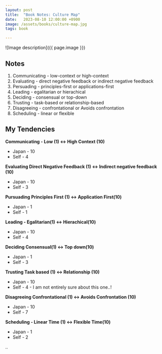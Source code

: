 ```yaml
---
layout: post
title:  "Book Notes: Culture Map"
date:   2023-08-10 12:00:00 +0900
image: /assets/books/culture-map.jpg
tags: book

---
```


![Image description]({{ page.image }})

## Notes

1. Communicating - low-context or high-context
2. Evaluating - direct negative feedback or indirect negative feedback
3. Persuading - principles-first or applications-first
4. Leading - egalitarian or hierachical
5. Deciding - consensual or top-down
6. Trusting - task-based or relationship-based
7. Disagreeing - confrontational or Avoids confrontation
8. Scheduling - linear or flexible

## My Tendencies

**Communicating - Low (1) <-> High Context (10)**
- Japan - 10
- Self - 4

**Evaluating Direct Negative Feedback (1) <-> Indirect negative feedback (10)**
- Japan - 10
- Self - 3

**Pursuading Principles First (1) <-> Application First(10)**
- Japan - 1
- Self - 1

**Leading - Egalitarian(1) <-> Hierachical(10)**
- Japan - 10
- Self - 4

**Deciding Consensual(1) <-> Top down(10)**
- Japan - 1
- Self - 3

**Trusting Task based (1) <-> Relationship (10)**
- Japan - 10
- Self - 4 - I am not entirely sure about this one..!

**Disagreeing Confrontational (1) <-> Avoids Confrontation (10)**
- Japan - 10
- Self - 7

**Scheduling - Linear Time (1) <-> Flexible Time(10)**
- Japan - 1
- Self - 2

..